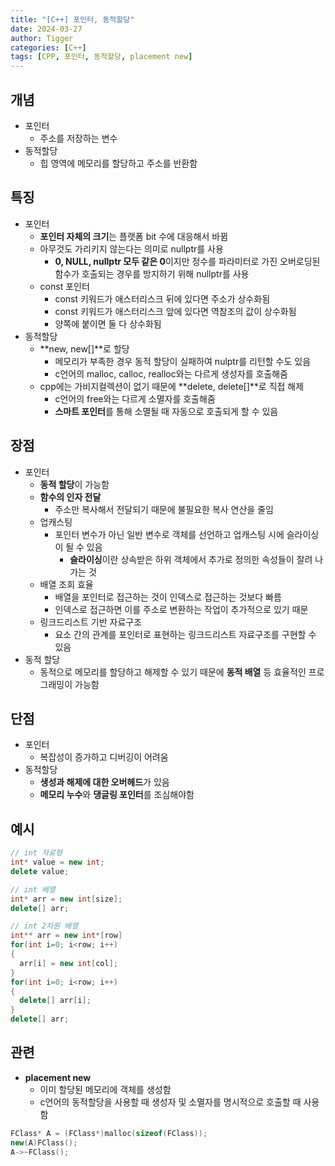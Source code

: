 ```yaml
---
title: "[C++] 포인터, 동적할당"
date: 2024-03-27
author: Tigger
categories: [C++]
tags: [CPP, 포인터, 동적할당, placement new]
---
```


## 개념 
+ 포인터
  + 주소를 저장하는 변수
+ 동적할당
  + 힙 영역에 메모리를 할당하고 주소를 반환함

## 특징
+ 포인터
  + **포인터 자체의 크기**는 플랫폼 bit 수에 대응해서 바뀜
  + 아무것도 가리키지 않는다는 의미로 nullptr를 사용
    + **0, NULL, nullptr 모두 같은 0**이지만 정수를 파라미터로 가진 오버로딩된 함수가 호출되는 경우를 방지하기 위해 nullptr를 사용
  + const 포인터
    + const 키워드가 애스터리스크 뒤에 있다면 주소가 상수화됨
    + const 키워드가 애스터리스크 앞에 있다면 역참조의 값이 상수화됨
    + 양쪽에 붙이면 둘 다 상수화됨
+ 동적할당
  + **new, new[]**로 할당
    + 메모리가 부족한 경우 동적 할당이 실패하여 nulptr를 리턴할 수도 있음
    + c언어의 malloc, calloc, realloc와는 다르게 생성자를 호출해줌
  + cpp에는 가비지컬렉션이 없기 때문에 **delete, delete[]**로 직접 해제
    + c언어의 free와는 다르게 소멸자를 호출해줌
    + **스마트 포인터**를 통해 소멸될 때 자동으로 호출되게 할 수 있음

## 장점
+ 포인터
  + **동적 할당**이 가능함
  + **함수의 인자 전달**
    + 주소만 복사해서 전달되기 때문에 불필요한 복사 연산을 줄임
  + 업캐스팅
    + 포인터 변수가 아닌 일반 변수로 객체를 선언하고 업캐스팅 시에 슬라이싱이 될 수 있음
      + **슬라이싱**이란 상속받은 하위 객체에서 추가로 정의한 속성들이 잘려 나가는 것
  + 배열 조회 효율
    + 배열을 포인터로 접근하는 것이 인덱스로 접근하는 것보다 빠름
    + 인덱스로 접근하면 이를 주소로 변환하는 작업이 추가적으로 있기 때문
  + 링크드리스트 기반 자료구조
    + 요소 간의 관계를 포인터로 표현하는 링크드리스트 자료구조를 구현할 수 있음
+ 동적 할당
  + 동적으로 메모리를 할당하고 해제할 수 있기 때문에 **동적 배열** 등 효율적인 프로그래밍이 가능함

## 단점
+ 포인터
  + 복잡성이 증가하고 디버깅이 어려움
+ 동적할당
  + **생성과 해제에 대한 오버헤드**가 있음
  + **메모리 누수**와 **댕글링 포인터**를 조심해야함

## 예시
```cpp
// int 자료형
int* value = new int;
delete value;

// int 배열
int* arr = new int[size];
delete[] arr;

// int 2차원 배열
int** arr = new int*[row]
for(int i=0; i<row; i++)
{
  arr[i] = new int[col];
}
for(int i=0; i<row; i++)
{
  delete[] arr[i];
}
delete[] arr;
```

## 관련
+ **placement new**
  + 이미 할당된 메모리에 객체를 생성함
  + c언어의 동적할당을 사용할 때 생성자 및 소멸자를 명시적으로 호출할 때 사용함

```cpp
FClass* A = (FClass*)malloc(sizeof(FClass));
new(A)FClass();
A->~FClass();
```
